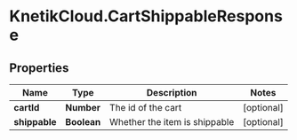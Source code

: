 # KnetikCloud.CartShippableResponse

## Properties
Name | Type | Description | Notes
------------ | ------------- | ------------- | -------------
**cartId** | **Number** | The id of the cart | [optional] 
**shippable** | **Boolean** | Whether the item is shippable | [optional] 


